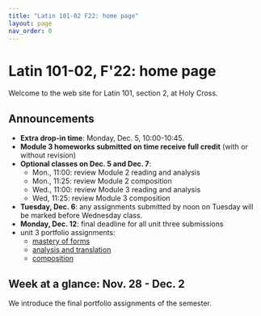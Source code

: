 ```yaml
---
title: "Latin 101-02 F22: home page"
layout: page
nav_order: 0
---
```



# Latin 101-02, F'22: home page

Welcome to the web site for Latin 101, section 2, at Holy Cross.

## Announcements

- **Extra drop-in time**: Monday, Dec. 5, 10:00-10:45.
- **Module 3 homeworks submitted on time receive full credit** (with or without revision)
- **Optional classes on Dec. 5 and Dec. 7**:
    - Mon., 11:00: review Module 2 reading and analysis
    - Mon., 11:25: review Module 2 composition
    - Wed., 11:00: review Module 3 reading and analysis
    - Wed, 11:25: review Module 3 composition
- **Tuesday, Dec. 6**: any assignments submitted by noon on Tuesday will be marked before Wednesday class.
- **Monday, Dec. 12**:  final deadline for all unit three submissions
- unit 3 portfolio assignments: 
    - [mastery of forms](./assignments/unit3/mastery/)
    - [analysis and translation](./assignments/unit3/reading/)
    - [composition](./assignments/unit3/composition/)



## Week at a glance: Nov. 28 - Dec. 2

We introduce the final portfolio assignments of the semester.
